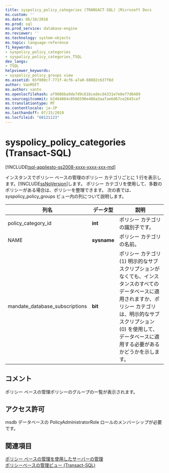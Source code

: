 ```yaml
---
title: syspolicy_policy_categories (TRANSACT-SQL) |Microsoft Docs
ms.custom: ''
ms.date: 06/10/2016
ms.prod: sql
ms.prod_service: database-engine
ms.reviewer: ''
ms.technology: system-objects
ms.topic: language-reference
f1_keywords:
- syspolicy_policy_categories
- syspolicy_policy_categories_TSQL
dev_langs:
- TSQL
helpviewer_keywords:
- syspolicy_policy_groups view
ms.assetid: 65f080c7-771f-4cf6-a7a0-88882c637f8d
author: VanMSFT
ms.author: vanto
ms.openlocfilehash: af9086ba9de7d9c61bcedecd4331e7e0e77d6489
ms.sourcegitcommit: b2464064c0566590e486a3aafae6d67ce2645cef
ms.translationtype: MT
ms.contentlocale: ja-JP
ms.lasthandoff: 07/15/2019
ms.locfileid: "68121123"
---
```

# <a name="syspolicypolicycategories-transact-sql"></a>syspolicy_policy_categories (Transact-SQL)
[!INCLUDE[tsql-appliesto-ss2008-xxxx-xxxx-xxx-md](../../includes/tsql-appliesto-ss2008-xxxx-xxxx-xxx-md.md)]

  インスタンスでポリシー ベースの管理のポリシー カテゴリごとに 1 行を表示します。[!INCLUDE[ssNoVersion](../../includes/ssnoversion-md.md)]します。 ポリシー カテゴリを使用して、多数のポリシーがある場合は、ポリシーを整理できます。 次の表では、syspolicy_policy_groups ビュー内の列について説明します。  
 
  
|列名|データ型|説明|  
|-----------------|---------------|-----------------|  
|policy_category_id|**int**|ポリシー カテゴリの識別子です。|  
|NAME|**sysname**|ポリシー カテゴリの名前。|  
|mandate_database_subscriptions|**bit**|ポリシー カテゴリ (1) 明示的なサブスクリプションがなくても、インスタンスのすべてのデータベースに適用されますか、ポリシー カテゴリは、明示的なサブスクリプション (0) を使用して、データベースに適用する必要があるかどうかを示します。|  
  
## <a name="remarks"></a>コメント  
 ポリシー ベースの管理ポリシーのグループの一覧が表示されます。  
  
## <a name="permissions"></a>アクセス許可  
 msdb データベースの PolicyAdministratorRole ロールのメンバーシップが必要です。  
  
## <a name="see-also"></a>関連項目  
 [ポリシー ベースの管理を使用したサーバーの管理](../../relational-databases/policy-based-management/administer-servers-by-using-policy-based-management.md)   
 [ポリシーベースの管理ビュー &#40;Transact-SQL&#41;](../../relational-databases/system-catalog-views/policy-based-management-views-transact-sql.md)  
  
  
